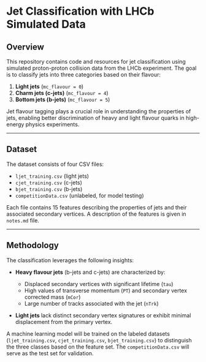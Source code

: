 # Jet Classification with LHCb Simulated Data

## Overview

This repository contains code and resources for jet classification using simulated proton-proton collision data from the LHCb experiment. The goal is to classify jets into three categories based on their flavour:

1. **Light jets** (`mc_flavour = 0`)
2. **Charm jets (c-jets)** (`mc_flavour = 4`)
3. **Bottom jets (b-jets)** (`mc_flavour = 5`)

Jet flavour tagging plays a crucial role in understanding the properties of jets, enabling better discrimination of heavy and light flavour quarks in high-energy physics experiments.

---

## Dataset

The dataset consists of four CSV files: 

- `ljet_training.csv` (light jets)
- `cjet_training.csv` (c-jets)
- `bjet_training.csv` (b-jets)
- `competitionData.csv` (unlabeled, for model testing)

Each file contains 15 features describing the properties of jets and their associated secondary vertices. A description of the features is given in `notes.md` file.

---

## Methodology

The classification leverages the following insights:

- **Heavy flavour jets** (b-jets and c-jets) are characterized by:
  - Displaced secondary vertices with significant lifetime (`tau`)
  - High values of transverse momentum (`PT`) and secondary vertex corrected mass (`mCor`)
  - Large number of tracks associated with the jet (`nTrk`)

- **Light jets** lack distinct secondary vertex signatures or exhibit minimal displacement from the primary vertex.

A machine learning model will be trained on the labeled datasets (`ljet_training.csv`, `cjet_training.csv`, `bjet_training.csv`) to distinguish the three classes based on the feature set. The `competitionData.csv` will serve as the test set for validation.

